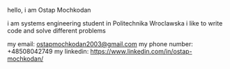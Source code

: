 hello, i am Ostap Mochkodan

i am systems engineering student in Politechnika Wroclawska
i like to write code and solve different problems

my email: ostapmochkodan2003@gmail.com
my phone number: +48508042749
my linkedin: https://www.linkedin.com/in/ostap-mochkodan/
